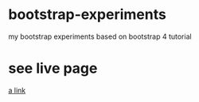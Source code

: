 # bootstrap-experiments
my bootstrap experiments based on bootstrap 4 tutorial

# see live page
[a link](https://hkovacs.github.io/bootstrap-experiments)

